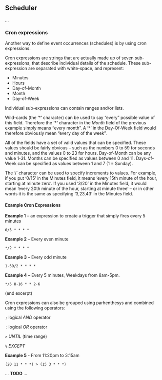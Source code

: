 ## Scheduler

...

### Cron expressions

Another way to define event occurrences (schedules) is by using cron expressions. 

Cron expressions are strings that are actually made up of seven sub-expressions, that describe individual details of the schedule. These sub-expression are separated with white-space, and represent:

- Minutes
- Hours
- Day-of-Month
- Month
- Day-of-Week

Individual sub-expressions can contain ranges and/or lists.

Wild-cards (the ‘\*‘ character) can be used to say “every” possible value of this field. Therefore the ‘\*‘ character in the *Month* field of the previous example simply means “every month”. A ‘\*’ in the Day-Of-Week field would therefore obviously mean “every day of the week”.

All of the fields have a set of valid values that can be specified. These values should be fairly obvious – such as the numbers 0 to 59 for seconds and minutes, and the values 0 to 23 for hours. Day-of-Month can be any value 1-31. Months can be specified as values between 0 and 11. Days-of-Week can be specified as values between 1 and 7 (1 = Sunday).

The ‘/’ character can be used to specify increments to values. For example, if you put ‘0/15’ in the Minutes field, it means ‘every 15th minute of the hour, starting at minute zero’. If you used ‘3/20’ in the Minutes field, it would mean ‘every 20th minute of the hour, starting at minute three’ – or in other words it is the same as specifying ‘3,23,43’ in the Minutes field.


#### Example Cron Expressions


**Example 1** – an expression to create a trigger that simply fires every 5 minutes

	0/5 * * * *

**Example 2** – Every even minute

	*/2 * * * *

**Example 3** – Every odd minute

	1-59/2 * * * *

**Example 4** – Every 5 minutes, Weekdays from 8am-5pm.

	*/5 8-16 * * 2-6

(end excerpt)


Cron expressions can also be grouped using parhenthesys and combined using the following operators:


` ; ` logical *AND* operator

` : ` logical *OR*  operator

` > ` *UNTIL* (time range)

` % ` *EXCEPT*


**Example 5** - From 11:20pm to 3:15am

	(20 11 * * *) > (15 3 * * *)
    


... **TODO** ...
